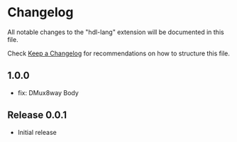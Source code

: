 # Changelog

All notable changes to the "hdl-lang" extension will be documented in this file.

Check [Keep a Changelog](http://keepachangelog.com/) for recommendations on how to structure this file.

## 1.0.0

- fix: DMux8way Body

## Release 0.0.1

- Initial release
